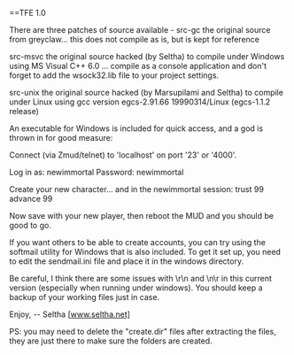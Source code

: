 ==TFE 1.0

There are three patches of source available -
src-gc     the original source from greyclaw... this does not compile
           as is, but is kept for reference

src-msvc   the original source hacked (by Seltha) to compile under
           Windows using MS Visual C++ 6.0 ... compile as a console
           application and don't forget to add the wsock32.lib file
           to your project settings.

src-unix   the original source hacked (by Marsupilami and Seltha) to
           compile under Linux using gcc version egcs-2.91.66
           19990314/Linux (egcs-1.1.2 release)

An executable for Windows is included for quick access, and a god is
thrown in for good measure:

Connect (via Zmud/telnet) to 'localhost' on port '23' or '4000'.

Log in as: newimmortal
Password: newimmortal

Create your new character... and in the newimmortal session:
  trust <player> 99
  advance <player> 99

Now save with your new player, then reboot the MUD and you should be
good to go.

If you want others to be able to create accounts, you can try using the
softmail utility for Windows that is also included.  To get it set up,
you need to edit the sendmail.ini file and place it in the windows directory.

Be careful, I think there are some issues with \r\n and \n\r in this
current version (especially when running under windows).  You should
keep a backup of your working files just in case.

Enjoy,
-- Seltha [www.seltha.net]

PS: you may need to delete the "create.dir" files after extracting the files,
they are just there to make sure the folders are created.
